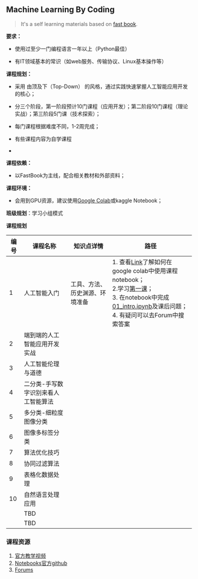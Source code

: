 ## Machine Learning By Coding

> It's a self learning materials based on [fast book](https://github.com/fastai/fastbook).

**要求：** 

- 使用过至少一门编程语言一年以上（Python最佳）

- 有IT领域基本的常识（如web服务、传输协议、Linux基本操作等）

 

**课程规划：**

- 采用 由顶及下（Top-Down） 的风格，通过实践快速掌握人工智能应用开发的核心；

- 分三个阶段，第一阶段预计10门课程（应用开发）；第二阶段10门课程（理论实战）；第三阶段5门课（技术探索）；

- 每门课程根据难度不同，1-2周完成；

- 有些课程内容为自学课程
- 

**课程依赖：**

- 以FastBook为主线，配合相关教材和外部资料；

 

**课程环境：**

- 会用到GPU资源，建议使用[Google Colab](https://colab.research.google.com/)或kaggle Notebook；

 

**班级规划**：学习小组模式

**课程规划**

| **编号** | **课程名称**                        | **知识点详情**                 | **路径** |
| -------- | ----------------------------------- | ------------------------------ | -------- |
| 1        | 人工智能入门                        | 工具、方法、历史渊源、环境准备 |1. 查看[Link](https://course.fast.ai/start_colab)了解如何在google colab中使用课程notebook；<br> 2.学习[第一课](https://www.bilibili.com/video/BV14V411U7Hw?from=search&seid=9365735642278974896)；<br>3. 在notebook中完成[01_intro.ipynb]()及课后问题； <br> 4. 有疑问可以去Forum中搜索答案       |
| 2        | 端到端的人工智能应用开发实战        |                                |          |
| 3        | 人工智能伦理与道德                  |                                |          |
| 4        | 二分类-手写数字识别来看人工智能算法 |                                |          |
| 5        | 多分类-细粒度图像分类               |                                |          |
| 6        | 图像多标签分类                      |                                |          |
| 7        | 算法优化技巧                        |                                |          |
| 8        | 协同过滤算法                        |                                |          |
| 9        | 表格化数据处理                      |                                |          |
| 10       | 自然语言处理应用                    |                                |          |
|          | TBD                                 |                                |          |
|          | TBD                                 |                                |          |

### 课程资源

1. [官方教学视频](https://course.fast.ai/)
2. [Notebooks官方github](https://github.com/fastai/fastbook)
3. [Forums](https://forums.fast.ai/)

